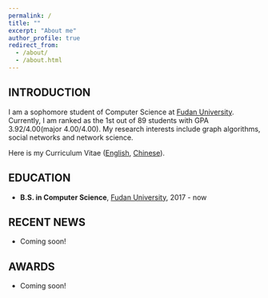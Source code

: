 ```yaml
---
permalink: /
title: ""
excerpt: "About me"
author_profile: true
redirect_from: 
  - /about/
  - /about.html
---
```


## INTRODUCTION

I am a sophomore student of Computer Science at [Fudan University](http://www.fudan.edu.cn/en/). Currently, I am ranked as the 1st out of 89 students with GPA 3.92/4.00(major 4.00/4.00).  My research interests include graph algorithms, social networks and network science.

Here is my Curriculum Vitae ([English](), [Chinese]()).


## EDUCATION

- **B.S. in Computer Science**, [Fudan University](http://www.cs.fudan.edu.cn/), 2017 - now

## RECENT NEWS

- Coming soon!

## AWARDS

- Coming soon!
